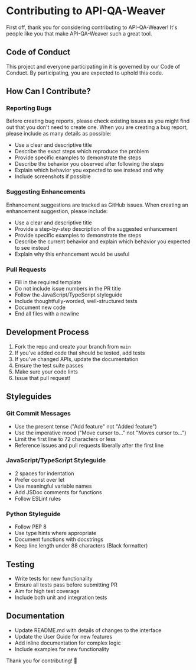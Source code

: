 # Contributing to API-QA-Weaver

First off, thank you for considering contributing to API-QA-Weaver! It's people like you that make API-QA-Weaver such a great tool.

## Code of Conduct

This project and everyone participating in it is governed by our Code of Conduct. By participating, you are expected to uphold this code.

## How Can I Contribute?

### Reporting Bugs

Before creating bug reports, please check existing issues as you might find out that you don't need to create one. When you are creating a bug report, please include as many details as possible:

* Use a clear and descriptive title
* Describe the exact steps which reproduce the problem
* Provide specific examples to demonstrate the steps
* Describe the behavior you observed after following the steps
* Explain which behavior you expected to see instead and why
* Include screenshots if possible

### Suggesting Enhancements

Enhancement suggestions are tracked as GitHub issues. When creating an enhancement suggestion, please include:

* Use a clear and descriptive title
* Provide a step-by-step description of the suggested enhancement
* Provide specific examples to demonstrate the steps
* Describe the current behavior and explain which behavior you expected to see instead
* Explain why this enhancement would be useful

### Pull Requests

* Fill in the required template
* Do not include issue numbers in the PR title
* Follow the JavaScript/TypeScript styleguide
* Include thoughtfully-worded, well-structured tests
* Document new code
* End all files with a newline

## Development Process

1. Fork the repo and create your branch from `main`
2. If you've added code that should be tested, add tests
3. If you've changed APIs, update the documentation
4. Ensure the test suite passes
5. Make sure your code lints
6. Issue that pull request!

## Styleguides

### Git Commit Messages

* Use the present tense ("Add feature" not "Added feature")
* Use the imperative mood ("Move cursor to..." not "Moves cursor to...")
* Limit the first line to 72 characters or less
* Reference issues and pull requests liberally after the first line

### JavaScript/TypeScript Styleguide

* 2 spaces for indentation
* Prefer const over let
* Use meaningful variable names
* Add JSDoc comments for functions
* Follow ESLint rules

### Python Styleguide

* Follow PEP 8
* Use type hints where appropriate
* Document functions with docstrings
* Keep line length under 88 characters (Black formatter)

## Testing

* Write tests for new functionality
* Ensure all tests pass before submitting PR
* Aim for high test coverage
* Include both unit and integration tests

## Documentation

* Update README.md with details of changes to the interface
* Update the User Guide for new features
* Add inline documentation for complex logic
* Include examples for new functionality

Thank you for contributing! 🎉